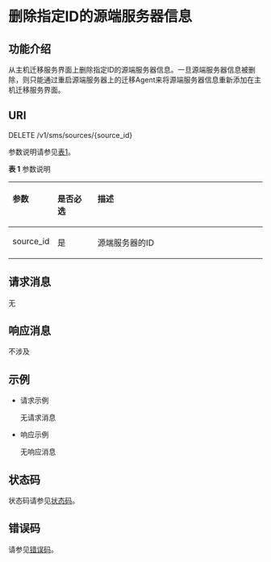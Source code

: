 # 删除指定ID的源端服务器信息<a name="sms_api_0016"></a>

## 功能介绍<a name="section188551911122919"></a>

从主机迁移服务界面上删除指定ID的源端服务器信息。一旦源端服务器信息被删除，则只能通过重启源端服务器上的迁移Agent来将源端服务器信息重新添加在主机迁移服务界面。

## URI<a name="section1785712112291"></a>

DELETE /v1/sms/sources/\{source\_id\}

参数说明请参见[表1](#table4257958937)。

**表 1**  参数说明

<a name="table4257958937"></a>
<table><thead align="left"><tr id="row10257758336"><th class="cellrowborder" valign="top" width="17.080413350754245%" id="mcps1.2.4.1.1"><p id="p1625714581132"><a name="p1625714581132"></a><a name="p1625714581132"></a>参数</p>
</th>
<th class="cellrowborder" valign="top" width="15.880745931820881%" id="mcps1.2.4.1.2"><p id="p16257195814319"><a name="p16257195814319"></a><a name="p16257195814319"></a>是否必选</p>
</th>
<th class="cellrowborder" valign="top" width="67.03884071742486%" id="mcps1.2.4.1.3"><p id="p17257758736"><a name="p17257758736"></a><a name="p17257758736"></a>描述</p>
</th>
</tr>
</thead>
<tbody><tr id="row19257155811320"><td class="cellrowborder" valign="top" width="17.080413350754245%" headers="mcps1.2.4.1.1 "><p id="p72572586316"><a name="p72572586316"></a><a name="p72572586316"></a>source_id</p>
</td>
<td class="cellrowborder" valign="top" width="15.880745931820881%" headers="mcps1.2.4.1.2 "><p id="p5257105815318"><a name="p5257105815318"></a><a name="p5257105815318"></a>是</p>
</td>
<td class="cellrowborder" valign="top" width="67.03884071742486%" headers="mcps1.2.4.1.3 "><p id="p0257165811313"><a name="p0257165811313"></a><a name="p0257165811313"></a>源端服务器的ID</p>
</td>
</tr>
</tbody>
</table>

## 请求消息<a name="section286991112292"></a>

无

## 响应消息<a name="section68711011102917"></a>

不涉及

## 示例<a name="section148721611132911"></a>

-   请求示例

    无请求消息


-   响应示例

    无响应消息


## 状态码<a name="section1973012935418"></a>

状态码请参见[状态码](状态码.md)。

## 错误码<a name="section787341114298"></a>

请参见[错误码](错误码.md)。


